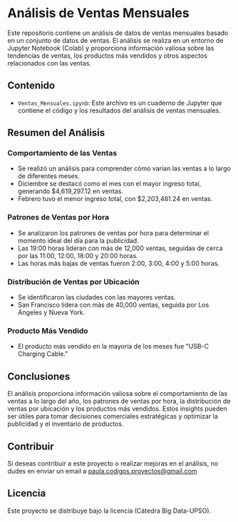 # Análisis de Ventas Mensuales

Este repositorio contiene un análisis de datos de ventas mensuales basado en un conjunto de datos de ventas. El análisis se realiza en un entorno de Jupyter Notebook (Colab) y proporciona información valiosa sobre las tendencias de ventas, los productos más vendidos y otros aspectos relacionados con las ventas.

## Contenido

- `Ventas_Mensuales.ipynb`: Este archivo es un cuaderno de Jupyter que contiene el código y los resultados del análisis de ventas mensuales.

## Resumen del Análisis

### Comportamiento de las Ventas
- Se realizó un análisis para comprender cómo varían las ventas a lo largo de diferentes meses.
- Diciembre se destacó como el mes con el mayor ingreso total, generando $4,619,297.12 en ventas.
- Febrero tuvo el menor ingreso total, con $2,203,481.24 en ventas.

### Patrones de Ventas por Hora
- Se analizaron los patrones de ventas por hora para determinar el momento ideal del día para la publicidad.
- Las 19:00 horas lideran con más de 12,000 ventas, seguidas de cerca por las 11:00, 12:00, 18:00 y 20:00 horas.
- Las horas más bajas de ventas fueron 2:00, 3:00, 4:00 y 5:00 horas.

### Distribución de Ventas por Ubicación
- Se identificaron las ciudades con las mayores ventas.
- San Francisco lidera con más de 40,000 ventas, seguida por Los Ángeles y Nueva York.

### Producto Más Vendido
- El producto más vendido en la mayoría de los meses fue "USB-C Charging Cable."

## Conclusiones

El análisis proporciona información valiosa sobre el comportamiento de las ventas a lo largo del año, los patrones de ventas por hora, la distribución de ventas por ubicación y los productos más vendidos. Estos insights pueden ser útiles para tomar decisiones comerciales estratégicas y optimizar la publicidad y el inventario de productos.

## Contribuir
Si deseas contribuir a este proyecto o realizar mejoras en el análisis, no dudes en enviar un email a paula.codigos.proyectos@gmail.com

## Licencia
Este proyecto se distribuye bajo la licencia (Cátedra Big Data-UPSO).
